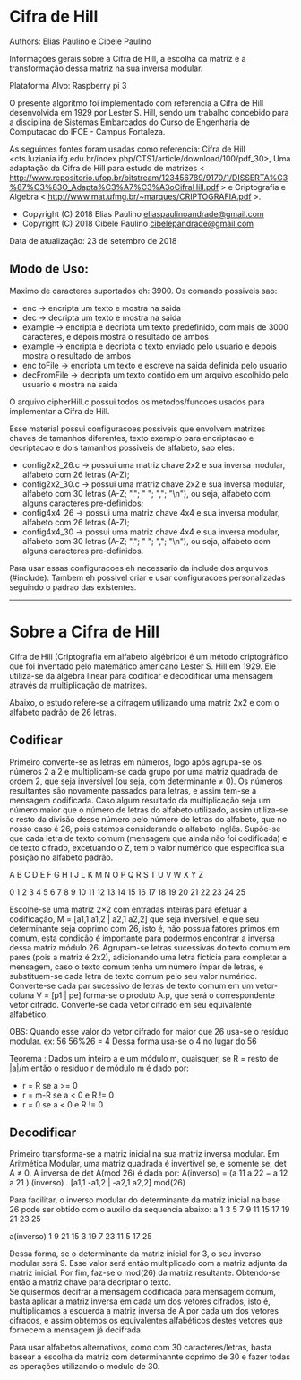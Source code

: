  # Cifra de Hill
 Authors: Elias Paulino e Cibele Paulino

Informações gerais sobre a Cifra de Hill, a escolha da matriz e a transformação dessa matriz na sua inversa modular.

 Plataforma Alvo: Raspberry pi 3
 
O presente algoritmo foi implementado com referencia a Cifra de Hill desenvolvida em 1929 por Lester S. Hill, sendo um trabalho concebido para a disciplina de Sistemas Embarcados do Curso de Engenharia de Computacao do IFCE - Campus Fortaleza. 

 As seguintes fontes foram usadas como referencia: Cifra de Hill <cts.luziania.ifg.edu.br/index.php/CTS1/article/download/100/pdf_30>, 
 Uma adaptação da Cifra de Hill para estudo de matrizes < http://www.repositorio.ufop.br/bitstream/123456789/9170/1/DISSERTA%C3%87%C3%83O_Adapta%C3%A7%C3%A3oCifraHill.pdf > 
 e Criptografia e Algebra < http://www.mat.ufmg.br/~marques/CRIPTOGRAFIA.pdf >. 

 - Copyright (C) 2018 Elias Paulino <eliaspaulinoandrade@gmail.com>
 - Copyright (C) 2018 Cibele Paulino <cibelepandrade@gmail.com>
 
 Data de atualização: 23 de setembro de 2018
 
 ## Modo de Uso: 
 Maximo de caracteres suportados eh: 3900. Os comando possiveis sao: 
- enc <texto> -> encripta um texto e mostra na saida
- dec <texto>-> decripta um texto e mostra na saida
- example -> encripta e decripta um texto predefinido, com mais de 3000 caracteres, e depois mostra o resultado de ambos
- example <texto> -> encripta e decripta o texto enviado pelo usuario e depois mostra o resultado de ambos
- enc <texto> toFile <url> -> encripta um texto e escreve na saida definida pelo usuario
- decFromFile <url> -> decripta um texto contido em um arquivo escolhido pelo usuario e mostra na saida 

O arquivo cipherHill.c possui todos os metodos/funcoes usados para implementar a Cifra de Hill.

Esse material possui configuracoes possiveis que envolvem matrizes chaves de tamanhos diferentes, texto exemplo para encriptacao e decriptacao e dois tamanhos possiveis de alfabeto, sao eles: 
- config2x2_26.c -> possui uma matriz chave 2x2 e sua inversa modular, alfabeto com 26 letras (A-Z);
- config2x2_30.c -> possui uma matriz chave 2x2 e sua inversa modular, alfabeto com 30 letras (A-Z; "."; " "; ","; "\n"), ou seja, alfabeto com alguns caracteres pre-definidos;
- config4x4_26 -> possui uma matriz chave 4x4 e sua inversa modular, alfabeto com 26 letras (A-Z);
- config4x4_30 -> possui uma matriz chave 4x4 e sua inversa modular, alfabeto com 30 letras (A-Z; "."; " "; ","; "\n"), ou seja, alfabeto com alguns caracteres pre-definidos.

Para usar essas configuracoes eh necessario da include dos arquivos (#include<configuracao desejavel>). Tambem eh possivel criar e usar configuracoes personalizadas seguindo
 o padrao das existentes.

-----------------------------------------------------------------------------------------------------------------------------------------------------------------------------------

# Sobre a Cifra de Hill

Cifra de Hill (Criptografia em alfabeto algébrico) é um método criptográfico que foi inventado pelo matemático americano Lester S. Hill em 1929. Ele utiliza-se da álgebra linear para codificar e decodificar uma mensagem através da multiplicação de matrizes.

Abaixo, o estudo refere-se a cifragem utilizando uma matriz 2x2 e com o alfabeto padrão de 26 letras.

## Codificar
Primeiro converte-se as letras em números, logo após agrupa-se os números 2 a 2 e multiplicam-se cada grupo por uma matriz quadrada de ordem 2, que seja inversível (ou seja, com determinante ≠ 0). Os números resultantes são novamente passados para letras, e assim tem-se a mensagem codificada.
Caso algum resultado da multiplicação seja um número maior que o número de letras do alfabeto utilizado, assim utiliza-se o resto da divisão desse número pelo número de letras do alfabeto, que no nosso caso é 26, pois estamos considerando o alfabeto Inglês. Supõe-se que cada letra de texto comum (mensagem que ainda não foi codificada) e de texto cifrado, excetuando o Z, tem o valor numérico que especifica sua posição no alfabeto padrão.

A B C D E F G H I J  L  K  M  N  O  P  Q  R  S  T  U  V  W  X  Y  Z

0 1 2 3 4 5 6 7 8 9 10 11 12 13 14 15 16 17 18 19 20 21 22 23 24 25 

Escolhe-se uma matriz 2×2 com entradas inteiras para efetuar a codificação,  M = [a1,1 a1,2 | a2,1 a2,2] que seja inversível, e que seu determinante seja coprimo com 26, isto é, não possua fatores primos em comum, esta condição é importante para podermos encontrar a inversa dessa matriz módulo 26.
Agrupam-se letras sucessivas do texto comum em pares (pois a matriz é 2x2), adicionando uma letra fictícia para completar a mensagem, caso o texto comum tenha um número ímpar de letras, e substituem-se cada letra de texto comum pelo seu valor numérico.
Converte-se cada par sucessivo de letras de texto comum em um vetor-coluna V = [p1 | pe] forma-se o produto A.p, que será o correspondente vetor cifrado. Converte-se cada vetor cifrado em seu equivalente alfabético.

OBS: Quando esse valor do vetor cifrado for maior que 26 usa-se o resíduo modular. 
ex: 56
56%26 = 4 
Dessa forma usa-se o 4 no lugar do 56

Teorema : Dados um inteiro a e um módulo m, quaisquer, se R = resto de |a|/m então o residuo r de módulo m é dado por: 
- r = R se a >= 0
- r = m-R se a < 0 e R != 0
- r = 0 se a < 0 e R != 0

## Decodificar
Primeiro transforma-se a matriz inicial na sua matriz inversa modular. Em Aritmética Modular, uma matriz quadrada é invertível se, e somente se, det A ≠ 0. A inversa de det A(mod 26) é dada por:
A(inverso) = (a 11 a 22 − a 12 a 21 ) (inverso) . [a1,1 -a1,2 | -a2,1 a2,2] mod(26)

Para facilitar, o inverso modular do determinante da matriz inicial na base 26 pode ser obtido com o auxilio da sequencia abaixo:
a           1  3  5  7  9  11  15  17  19  21  23  25

a(inverso)  1  9 21  15 3  19  7   23  11   5  17  25 

Dessa forma, se o determinante da matriz inicial for 3, o seu inverso modular será 9. Esse valor será então multiplicado com a matriz adjunta da matriz inicial. Por fim, faz-se o mod(26) da matriz resultante. Obtendo-se então a matriz chave para decriptar o texto.  
Se quisermos decifrar a mensagem codificada para mensagem comum, basta aplicar a matriz inversa em cada um dos vetores cifrados, isto é, multiplicamos a esquerda a matriz inversa de A por cada um dos vetores cifrados, e assim obtemos os equivalentes alfabéticos destes vetores que fornecem a mensagem já decifrada.

Para usar alfabetos alternativos, como com 30 caracteres/letras, basta basear a escolha da matriz com determinannte coprimo de 30 e fazer todas as operações utilizando o modulo de 30. 


